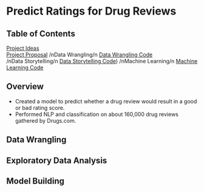 # Predict Ratings for Drug Reviews

## Table of Contents
[Project Ideas](##1_ProjectIdeas)  
[Project Proposal](##2_ProjectProposal)
/nData Wrangling/n
[Data Wrangling Code](##3_DataWrangling_Code)  
/nData Storytelling/n
[Data Storytelling Code](##4_DataStorytelling_Code))
/nMachine Learning/n
[Machine Learning Code](##7_MachineLearning_Code)  

## Overview
- Created a model to predict whether a drug review would result in a good or bad rating score.
- Performed NLP and classification on about 160,000 drug reviews gathered by Drugs.com.

## Data Wrangling

## Exploratory Data Analysis

## Model Building
